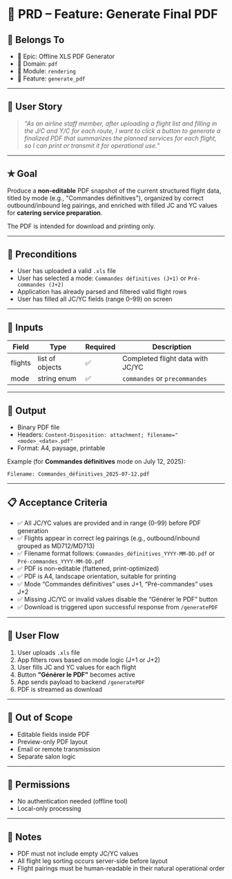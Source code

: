 # 📘 PRD – Feature: Generate Final PDF

## 🧹 Belongs To

* 🧱 Epic: Offline XLS PDF Generator
* 📂 Domain: `pdf`
* 📁 Module: `rendering`
* 🔧 Feature: `generate_pdf`

---

## 👤 User Story

> *"As an airline staff member, after uploading a flight list and filling in the J/C and Y/C for each route, I want to click a button to generate a finalized PDF that summarizes the planned services for each flight, so I can print or transmit it for operational use."*

---

## ✯ Goal

Produce a **non-editable** PDF snapshot of the current structured flight data, titled by mode (e.g., "Commandes définitives"), organized by correct outbound/inbound leg pairings, and enriched with filled JC and YC values for **catering service preparation**.

The PDF is intended for download and printing only.

---

## 💾 Preconditions

* User has uploaded a valid `.xls` file
* User has selected a mode: `Commandes définitives (J+1)` or `Pré-commandes (J+2)`
* Application has already parsed and filtered valid flight rows
* User has filled all JC/YC fields (range 0–99) on screen

---

## 📅 Inputs

| Field   | Type            | Required | Description                      |
| ------- | --------------- | -------- | -------------------------------- |
| flights | list of objects | ✅        | Completed flight data with JC/YC |
| mode    | string enum     | ✅        | `commandes` or `precommandes`    |

---

## 📄 Output

* Binary PDF file
* Headers: `Content-Disposition: attachment; filename="<mode>_<date>.pdf"`
* Format: A4, paysage, printable

Example (for **Commandes définitives** mode on July 12, 2025):

```
Filename: Commandes_définitives_2025-07-12.pdf
```

---

## 📋 Acceptance Criteria

* ✅ All JC/YC values are provided and in range (0–99) before PDF generation
* ✅ Flights appear in correct leg pairings (e.g., outbound/inbound grouped as MD712/MD713)
* ✅ Filename format follows: `Commandes_définitives_YYYY-MM-DD.pdf` or `Pré-commandes_YYYY-MM-DD.pdf`
* ✅ PDF is non-editable (flattened, print-optimized)
* ✅ PDF is A4, landscape orientation, suitable for printing
* ✅ Mode “Commandes définitives” uses J+1, “Pré-commandes” uses J+2
* ✅ Missing JC/YC or invalid values disable the “Générer le PDF” button
* ✅ Download is triggered upon successful response from `/generatePDF`

---

## 🧱 User Flow

1. User uploads `.xls` file
2. App filters rows based on mode logic (J+1 or J+2)
3. User fills JC and YC values for each flight
4. Button **"Générer le PDF"** becomes active
5. App sends payload to backend `/generatePDF`
6. PDF is streamed as download

---

## 🚫 Out of Scope

* Editable fields inside PDF
* Preview-only PDF layout
* Email or remote transmission
* Separate salon logic

---

## 🔐 Permissions

* No authentication needed (offline tool)
* Local-only processing

---

## 📝 Notes

* PDF must not include empty JC/YC values
* All flight leg sorting occurs server-side before layout
* Flight pairings must be human-readable in their natural operational order

